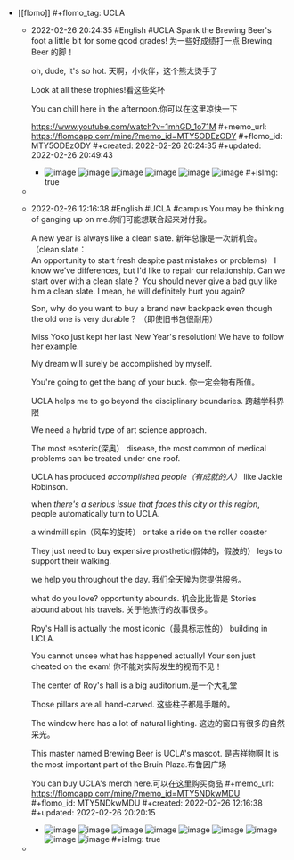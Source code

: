 - [[flomo]]
  #+flomo_tag: UCLA
	- 2022-02-26 20:24:35
	   #English #UCLA
	  Spank the Brewing Beer's foot a little bit for some good grades!
	  为一些好成绩打一点 Brewing Beer 的脚！
	  
	  oh, dude, it's so hot. 天啊，小伙伴，这个熊太烫手了
	  
	  Look at all these trophies!看这些奖杯
	  
	  You can chill here in the afternoon.你可以在这里凉快一下
	  
	  https://www.youtube.com/watch?v=1mhGD_1o71M
	  #+memo_url: https://flomoapp.com/mine/?memo_id=MTY5ODEzODY
	  #+flomo_id: MTY5ODEzODY
	  #+created: 2022-02-26 20:24:35
	  #+updated: 2022-02-26 20:49:43
		- ![image](https://flomo.oss-cn-shanghai.aliyuncs.com/file/2022-02-26/370015/cf83568c1973a451f67e352ae6ccea67.png?OSSAccessKeyId=LTAI4G9PcaGksWVKCPrE1TVL&Expires=1677137971&Signature=kXolZi2VZhUUw0D%2Fte5TDTTQgeU%3D)
		  ![image](https://flomo.oss-cn-shanghai.aliyuncs.com/file/2022-02-26/370015/fb9ce4e8b9f885787a01f3c6933e13bb.png?OSSAccessKeyId=LTAI4G9PcaGksWVKCPrE1TVL&Expires=1677137971&Signature=q6OmY4AzqzLP1CD5e3QoIexv598%3D)
		  ![image](https://flomo.oss-cn-shanghai.aliyuncs.com/file/2022-02-26/370015/e5bb6351ba795fa41ca38a2b03ac6212.png?OSSAccessKeyId=LTAI4G9PcaGksWVKCPrE1TVL&Expires=1677137971&Signature=kjX1c%2FWI7bLd3jIUoQpGkd0pHt8%3D)
		  ![image](https://flomo.oss-cn-shanghai.aliyuncs.com/file/2022-02-26/370015/6966de6173505d500af31b95cbe19a70.png?OSSAccessKeyId=LTAI4G9PcaGksWVKCPrE1TVL&Expires=1677137971&Signature=qB38mQ5ENMgLBtkJaACV%2Bp8Bu9k%3D)
		  ![image](https://flomo.oss-cn-shanghai.aliyuncs.com/file/2022-02-26/370015/b4865b38cb5d96fa7bc7d6e845e49d93.png?OSSAccessKeyId=LTAI4G9PcaGksWVKCPrE1TVL&Expires=1677137971&Signature=%2BSanjOqDpzBcqrx%2Bhy0GT7iD668%3D)
		  ![image](https://flomo.oss-cn-shanghai.aliyuncs.com/file/2022-02-26/370015/c93bc1393b70dd70a85f551b56c4e824.png?OSSAccessKeyId=LTAI4G9PcaGksWVKCPrE1TVL&Expires=1677137971&Signature=TCQhoLa03kv8dUWm3ddW%2BCdc6Ew%3D)
		  #+isImg: true
	-
	- 2022-02-26 12:16:38
	   #English #UCLA #campus
	  You may be thinking of ganging up on me.你们可能想联合起来对付我。
	  
	  A new year is always like a clean slate. 新年总像是一次新机会。
	  （clean slate： An opportunity to start fresh despite past mistakes or problems）
	  I know we’ve differences, but I'd like to repair our relationship. Can we start over with a clean slate？
	  You should never give a bad guy like him a clean slate. I mean, he will definitely hurt you again?
	  
	  Son, why do you want to buy a brand new backpack even though the old one is very durable？ （即使旧书包很耐用）
	  
	  Miss Yoko just kept her last New Year's resolution! We have to follow her example.
	  
	  My dream will surely be accomplished by myself.
	  
	  
	  You're going to get the bang of your buck. 你一定会物有所值。
	  
	  UCLA helps me to go beyond the disciplinary boundaries. 跨越学科界限
	  
	  We need a hybrid type of art science approach.
	  
	  The most esoteric(深奥） disease, the most common of medical problems can be treated under one roof.
	  
	  UCLA has produced *accomplished people（有成就的人）* like Jackie Robinson.
	  
	  when *there's a serious issue that faces this city or this region*, people automatically turn to UCLA.
	  
	  a windmill spin（风车的旋转） or take a ride on the roller coaster
	  
	  They just need to buy expensive prosthetic(假体的，假肢的） legs to support their walking.
	  
	  we help you throughout the day. 我们全天候为您提供服务。
	  
	  what do you love? opportunity abounds. 机会比比皆是
	  Stories abound about his travels. 关于他旅行的故事很多。
	  
	  Roy's Hall is actually the most iconic（最具标志性的） building in UCLA.
	  
	  You cannot unsee what has happened actually! Your son just cheated on the exam!
	  你不能对实际发生的视而不见！
	  
	  The center of Roy's hall is a big auditorium.是一个大礼堂
	  
	  Those pillars are all hand-carved. 这些柱子都是手雕的。
	  
	  The window here has a lot of natural lighting. 这边的窗口有很多的自然采光。
	  
	  This master named Brewing Beer is UCLA's mascot. 是吉祥物啊 It is the most important part of the Bruin Plaza.布鲁因广场
	  
	  You can buy UCLA's merch here.可以在这里购买商品
	  #+memo_url: https://flomoapp.com/mine/?memo_id=MTY5NDkwMDU
	  #+flomo_id: MTY5NDkwMDU
	  #+created: 2022-02-26 12:16:38
	  #+updated: 2022-02-26 20:20:15
		- ![image](https://flomo.oss-cn-shanghai.aliyuncs.com/file/2022-02-26/370015/0b434357028d88eda38c4a34d754b178.png?OSSAccessKeyId=LTAI4G9PcaGksWVKCPrE1TVL&Expires=1677137971&Signature=%2Bb50FpGLKOkziemebQjmo2M7onE%3D)
		  ![image](https://flomo.oss-cn-shanghai.aliyuncs.com/file/2022-02-26/370015/f50d0a0ed48b6674ed663fc85d1702ea.png?OSSAccessKeyId=LTAI4G9PcaGksWVKCPrE1TVL&Expires=1677137971&Signature=cV4vM4KA%2FZrUH3Gs8IbzLo146Vk%3D)
		  ![image](https://flomo.oss-cn-shanghai.aliyuncs.com/file/2022-02-26/370015/f166f2ae6533ca3b0f33f2abfa16f6f0.png?OSSAccessKeyId=LTAI4G9PcaGksWVKCPrE1TVL&Expires=1677137971&Signature=ro1xql%2BmIGKnpQz2QVdqHMxCblA%3D)
		  ![image](https://flomo.oss-cn-shanghai.aliyuncs.com/file/2022-02-26/370015/4dd29af16a82bb68eb7c6c2e02007e10.png?OSSAccessKeyId=LTAI4G9PcaGksWVKCPrE1TVL&Expires=1677137971&Signature=v1KRfyz4QWZSKZwGC6a8MbmjXdY%3D)
		  ![image](https://flomo.oss-cn-shanghai.aliyuncs.com/file/2022-02-26/370015/58eda660a3cf06054f60fa5664959b02.png?OSSAccessKeyId=LTAI4G9PcaGksWVKCPrE1TVL&Expires=1677137971&Signature=C01NJE6Ohvg2HvSztkEIUfHnWqs%3D)
		  ![image](https://flomo.oss-cn-shanghai.aliyuncs.com/file/2022-02-26/370015/4dab2040b66596cdb8c2d541a901da88.png?OSSAccessKeyId=LTAI4G9PcaGksWVKCPrE1TVL&Expires=1677137971&Signature=AP89ZY17cyML%2F2%2F%2Fgwtxu9EYPmw%3D)
		  ![image](https://flomo.oss-cn-shanghai.aliyuncs.com/file/2022-02-26/370015/ec400d96cdcd22685d9fd6cdf93e7d4d.png?OSSAccessKeyId=LTAI4G9PcaGksWVKCPrE1TVL&Expires=1677137971&Signature=TeA2MrIqijXHEsVxDUrxbueDN7k%3D)
		  ![image](https://flomo.oss-cn-shanghai.aliyuncs.com/file/2022-02-26/370015/9f5ba773d4d9ae7a2f59430ebacb0abc.png?OSSAccessKeyId=LTAI4G9PcaGksWVKCPrE1TVL&Expires=1677137971&Signature=KMNO4RM1yGTyNjzLGrG2iaJAN%2Fc%3D)
		  ![image](https://flomo.oss-cn-shanghai.aliyuncs.com/file/2022-02-26/370015/05a4fd150276d19f0208d3f2b87138f2.png?OSSAccessKeyId=LTAI4G9PcaGksWVKCPrE1TVL&Expires=1677137971&Signature=CyQ5XAhxFggn7XDcuQA1Sao%2Fu8c%3D)
		  #+isImg: true
	-